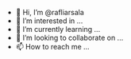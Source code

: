 - 👋 Hi, I’m @rafliarsala
- 👀 I’m interested in ...
- 🌱 I’m currently learning ...
- 💞️ I’m looking to collaborate on ...
- 📫 How to reach me ...

<!---
rafliarsala/rafliarsala is a ✨ special ✨ repository because its `README.md` (this file) appears on your GitHub profile.
You can click the Preview link to take a look at your changes.
--->
